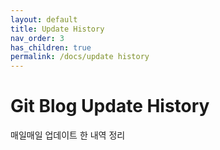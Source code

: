 ```yaml
---
layout: default
title: Update History
nav_order: 3
has_children: true
permalink: /docs/update history
---
```


# Git Blog Update History

매일매일 업데이트 한 내역 정리

